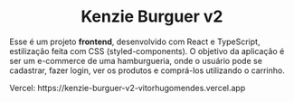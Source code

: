 <h1 align="center">Kenzie Burguer v2</h1>

<p>Esse é um projeto <b>frontend</b>, desenvolvido com React e TypeScript, estilização feita com CSS (styled-components). 
O objetivo da aplicação é ser um e-commerce de uma hamburgueria, onde o usuário pode se cadastrar, fazer login, ver os produtos e comprá-los utilizando o carrinho.</p>

<p>Vercel: https://kenzie-burguer-v2-vitorhugomendes.vercel.app </p>

